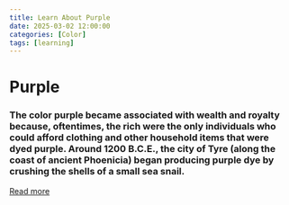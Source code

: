 ```yaml
---
title: Learn About Purple
date: 2025-03-02 12:00:00
categories: [Color]
tags: [learning]
---
```


# Purple

### The color purple became associated with wealth and royalty because, oftentimes, the rich were the only individuals who could afford clothing and other household items that were dyed purple. Around 1200 B.C.E., the city of Tyre (along the coast of ancient Phoenicia) began producing purple dye by crushing the shells of a small sea snail.
[Read more](https://www.verywellmind.com/the-color-psychology-of-purple-2795820)
    